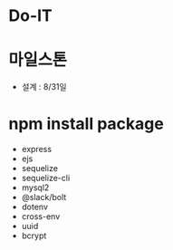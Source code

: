 # Do-IT

# 마일스톤

- 설계 : 8/31일

# npm install package

- express
- ejs
- sequelize
- sequelize-cli
- mysql2
- @slack/bolt
- dotenv
- cross-env
- uuid
- bcrypt
